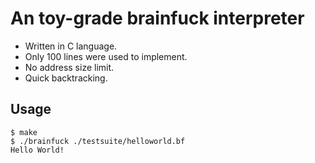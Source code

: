 # An toy-grade brainfuck interpreter

- Written in C language.
- Only 100 lines were used to implement.
- No address size limit.
- Quick backtracking.

## Usage

```shell
$ make
$ ./brainfuck ./testsuite/helloworld.bf
Hello World!
```
